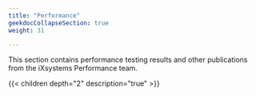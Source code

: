 ```yaml
---
title: "Performance"
geekdocCollapseSection: true
weight: 31

---
```


This section contains performance testing results and other publications from the iXsystems Performance team.

{{< children depth="2" description="true" >}}
